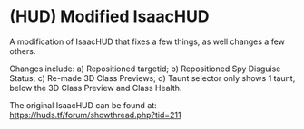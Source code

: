 # (HUD) Modified IsaacHUD

A modification of IsaacHUD that fixes a few things, as well changes a few others.

Changes include:
a) Repositioned targetid;
b) Repositioned Spy Disguise Status;
c) Re-made 3D Class Previews;
d) Taunt selector only shows 1 taunt, below the 3D Class Preview and Class Health.

The original IsaacHUD can be found at: https://huds.tf/forum/showthread.php?tid=211
